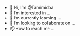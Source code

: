 - 👋 Hi, I’m @Tamimiqba
- 👀 I’m interested in ...
- 🌱 I’m currently learning ...
- 💞️ I’m looking to collaborate on ...
- 📫 How to reach me ...

<!---
Tamimiqba/Tamimiqba is a ✨ special ✨ repository because its `README.md` (this file) appears on your GitHub profile.
You can click the Preview link to take a look at your changes.
--->
